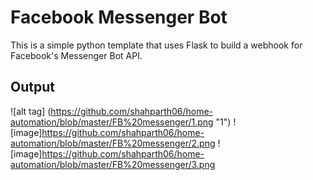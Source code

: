 # Facebook Messenger Bot #

This is a simple python template that uses Flask to build a webhook for Facebook's Messenger Bot API.

## Output ##

![alt tag] (https://github.com/shahparth06/home-automation/blob/master/FB%20messenger/1.png "1")
![image]https://github.com/shahparth06/home-automation/blob/master/FB%20messenger/2.png
![image]https://github.com/shahparth06/home-automation/blob/master/FB%20messenger/3.png
